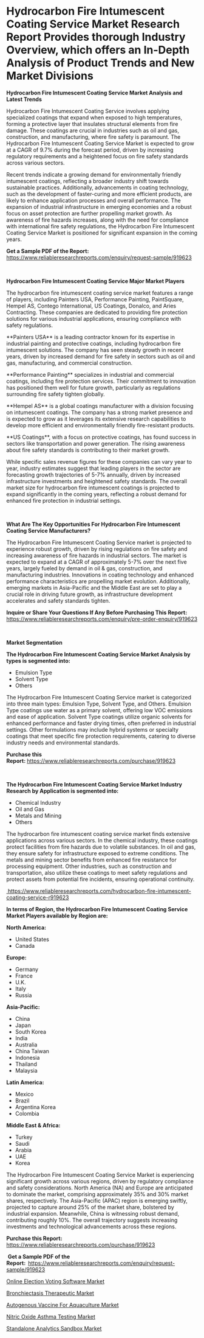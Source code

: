 <p><h1>Hydrocarbon Fire Intumescent Coating Service Market Research Report Provides thorough Industry Overview, which offers an In-Depth Analysis of Product Trends and New Market Divisions</h1></p><p><strong>Hydrocarbon Fire Intumescent Coating Service Market Analysis and Latest Trends</strong></p>
<p><p>Hydrocarbon Fire Intumescent Coating Service involves applying specialized coatings that expand when exposed to high temperatures, forming a protective layer that insulates structural elements from fire damage. These coatings are crucial in industries such as oil and gas, construction, and manufacturing, where fire safety is paramount. The Hydrocarbon Fire Intumescent Coating Service Market is expected to grow at a CAGR of 9.7% during the forecast period, driven by increasing regulatory requirements and a heightened focus on fire safety standards across various sectors.</p><p>Recent trends indicate a growing demand for environmentally friendly intumescent coatings, reflecting a broader industry shift towards sustainable practices. Additionally, advancements in coating technology, such as the development of faster-curing and more efficient products, are likely to enhance application processes and overall performance. The expansion of industrial infrastructure in emerging economies and a robust focus on asset protection are further propelling market growth. As awareness of fire hazards increases, along with the need for compliance with international fire safety regulations, the Hydrocarbon Fire Intumescent Coating Service Market is positioned for significant expansion in the coming years.</p></p>
<p><strong>Get a Sample PDF of the Report:&nbsp;</strong> <a href="https://www.reliableresearchreports.com/enquiry/request-sample/919623?utm_campaign=24&utm_medium=2&utm_source=Github&utm_content=ia&utm_term=07032025&utm_id=hydrocarbon-fire-intumescent-coating-service">https://www.reliableresearchreports.com/enquiry/request-sample/919623</a></p>
<p>&nbsp;</p>
<p><strong>Hydrocarbon Fire Intumescent Coating Service Major Market Players</strong></p>
<p><p>The hydrocarbon fire intumescent coating service market features a range of players, including Painters USA, Performance Painting, PaintSquare, Hempel AS, Contego International, US Coatings, Donalco, and Aries Contracting. These companies are dedicated to providing fire protection solutions for various industrial applications, ensuring compliance with safety regulations.</p><p>**Painters USA** is a leading contractor known for its expertise in industrial painting and protective coatings, including hydrocarbon fire intumescent solutions. The company has seen steady growth in recent years, driven by increased demand for fire safety in sectors such as oil and gas, manufacturing, and commercial construction.</p><p>**Performance Painting** specializes in industrial and commercial coatings, including fire protection services. Their commitment to innovation has positioned them well for future growth, particularly as regulations surrounding fire safety tighten globally. </p><p>**Hempel AS** is a global coatings manufacturer with a division focusing on intumescent coatings. The company has a strong market presence and is expected to grow as it leverages its extensive research capabilities to develop more efficient and environmentally friendly fire-resistant products. </p><p>**US Coatings**, with a focus on protective coatings, has found success in sectors like transportation and power generation. The rising awareness about fire safety standards is contributing to their market growth.</p><p>While specific sales revenue figures for these companies can vary year to year, industry estimates suggest that leading players in the sector are forecasting growth trajectories of 5-7% annually, driven by increased infrastructure investments and heightened safety standards. The overall market size for hydrocarbon fire intumescent coatings is projected to expand significantly in the coming years, reflecting a robust demand for enhanced fire protection in industrial settings.</p></p>
<p>&nbsp;</p>
<p><strong>What Are The Key Opportunities For Hydrocarbon Fire Intumescent Coating Service Manufacturers?</strong></p>
<p><p>The Hydrocarbon Fire Intumescent Coating Service market is projected to experience robust growth, driven by rising regulations on fire safety and increasing awareness of fire hazards in industrial sectors. The market is expected to expand at a CAGR of approximately 5-7% over the next five years, largely fueled by demand in oil & gas, construction, and manufacturing industries. Innovations in coating technology and enhanced performance characteristics are propelling market evolution. Additionally, emerging markets in Asia-Pacific and the Middle East are set to play a crucial role in driving future growth, as infrastructure development accelerates and safety standards tighten.</p></p>
<p><strong>Inquire or Share Your Questions If Any Before Purchasing This Report:</strong> <a href="https://www.reliableresearchreports.com/enquiry/pre-order-enquiry/919623?utm_campaign=24&utm_medium=2&utm_source=Github&utm_content=ia&utm_term=07032025&utm_id=hydrocarbon-fire-intumescent-coating-service">https://www.reliableresearchreports.com/enquiry/pre-order-enquiry/919623</a></p>
<p>&nbsp;</p>
<p><strong>Market Segmentation</strong></p>
<p><strong>The Hydrocarbon Fire Intumescent Coating Service Market Analysis by types is segmented into:</strong></p>
<p><ul><li>Emulsion Type</li><li>Solvent Type</li><li>Others</li></ul></p>
<p><p>The Hydrocarbon Fire Intumescent Coating Service market is categorized into three main types: Emulsion Type, Solvent Type, and Others. Emulsion Type coatings use water as a primary solvent, offering low VOC emissions and ease of application. Solvent Type coatings utilize organic solvents for enhanced performance and faster drying times, often preferred in industrial settings. Other formulations may include hybrid systems or specialty coatings that meet specific fire protection requirements, catering to diverse industry needs and environmental standards.</p></p>
<p><strong>Purchase this Report:&nbsp;</strong><a href="https://www.reliableresearchreports.com/purchase/919623?utm_campaign=24&utm_medium=2&utm_source=Github&utm_content=ia&utm_term=07032025&utm_id=hydrocarbon-fire-intumescent-coating-service">https://www.reliableresearchreports.com/purchase/919623</a></p>
<p>&nbsp;</p>
<p><strong>The Hydrocarbon Fire Intumescent Coating Service Market Industry Research by Application is segmented into:</strong></p>
<p><ul><li>Chemical Industry</li><li>Oil and Gas</li><li>Metals and Mining</li><li>Others</li></ul></p>
<p><p>The hydrocarbon fire intumescent coating service market finds extensive applications across various sectors. In the chemical industry, these coatings protect facilities from fire hazards due to volatile substances. In oil and gas, they ensure safety for infrastructure exposed to extreme conditions. The metals and mining sector benefits from enhanced fire resistance for processing equipment. Other industries, such as construction and transportation, also utilize these coatings to meet safety regulations and protect assets from potential fire incidents, ensuring operational continuity.</p></p>
<p><a href="https://www.reliableresearchreports.com/hydrocarbon-fire-intumescent-coating-service-r919623?utm_campaign=24&utm_medium=2&utm_source=Github&utm_content=ia&utm_term=07032025&utm_id=hydrocarbon-fire-intumescent-coating-service">&nbsp;https://www.reliableresearchreports.com/hydrocarbon-fire-intumescent-coating-service-r919623</a></p>
<p><strong>In terms of Region, the Hydrocarbon Fire Intumescent Coating Service Market Players available by Region are:</strong></p>
<p>
    <p> <strong> North America: </strong>
        <ul>
            <li>United States</li>
            <li>Canada</li>
        </ul>
        </p> 
    <p> <strong> Europe: </strong>
        <ul>
            <li>Germany</li>
            <li>France</li>
            <li>U.K.</li>
            <li>Italy</li>
            <li>Russia</li>
        </ul>
        </p> 
    <p> <strong> Asia-Pacific: </strong>
        <ul>
            <li>China</li>
            <li>Japan</li>
            <li>South Korea</li>
            <li>India</li>
            <li>Australia</li>
            <li>China Taiwan</li>
            <li>Indonesia</li>
            <li>Thailand</li>
            <li>Malaysia</li>
        </ul>
        </p> 
    <p> <strong> Latin America: </strong>
        <ul>
            <li>Mexico</li>
            <li>Brazil</li>
            <li>Argentina Korea</li>
            <li>Colombia</li>
        </ul>
        </p> 
    <p> <strong> Middle East & Africa: </strong>
        <ul>
            <li>Turkey</li>
            <li>Saudi</li>
            <li>Arabia</li>
            <li>UAE</li>
            <li>Korea</li>
        </ul>
    </p>
    </p>
<p><p>The Hydrocarbon Fire Intumescent Coating Service Market is experiencing significant growth across various regions, driven by regulatory compliance and safety considerations. North America (NA) and Europe are anticipated to dominate the market, comprising approximately 35% and 30% market shares, respectively. The Asia-Pacific (APAC) region is emerging swiftly, projected to capture around 25% of the market share, bolstered by industrial expansion. Meanwhile, China is witnessing robust demand, contributing roughly 10%. The overall trajectory suggests increasing investments and technological advancements across these regions.</p></p>
<p><strong>Purchase this Report: </strong><a href="https://www.reliableresearchreports.com/purchase/919623?utm_campaign=24&utm_medium=2&utm_source=Github&utm_content=ia&utm_term=07032025&utm_id=hydrocarbon-fire-intumescent-coating-service">https://www.reliableresearchreports.com/purchase/919623</a></p>
<p>&nbsp;<strong>Get a Sample PDF of the Report:&nbsp;&nbsp;</strong><a href="https://www.reliableresearchreports.com/enquiry/request-sample/919623?utm_campaign=24&utm_medium=2&utm_source=Github&utm_content=ia&utm_term=07032025&utm_id=hydrocarbon-fire-intumescent-coating-service">https://www.reliableresearchreports.com/enquiry/request-sample/919623</a></p>
<p><strong></strong></p>
<p><p><a href="https://github.com/porstgowinjq/Market-Research-Report-List-1/blob/main/online-election-voting-software-market.md?utm_campaign=24&utm_medium=2&utm_source=Github&utm_content=ia&utm_term=07032025&utm_id=hydrocarbon-fire-intumescent-coating-service">Online Election Voting Software Market</a></p><p><a href="https://github.com/neiridionna/Market-Research-Report-List-1/blob/main/bronchiectasis-therapeutic-market.md?utm_campaign=24&utm_medium=2&utm_source=Github&utm_content=ia&utm_term=07032025&utm_id=hydrocarbon-fire-intumescent-coating-service">Bronchiectasis Therapeutic Market</a></p><p><a href="https://github.com/oeungcolesh0/Market-Research-Report-List-1/blob/main/autogenous-vaccine-for-aquaculture-market.md?utm_campaign=24&utm_medium=2&utm_source=Github&utm_content=ia&utm_term=07032025&utm_id=hydrocarbon-fire-intumescent-coating-service">Autogenous Vaccine For Aquaculture Market</a></p><p><a href="https://github.com/ximensbisade/Market-Research-Report-List-1/blob/main/nitric-oxide-asthma-testing-market.md?utm_campaign=24&utm_medium=2&utm_source=Github&utm_content=ia&utm_term=07032025&utm_id=hydrocarbon-fire-intumescent-coating-service">Nitric Oxide Asthma Testing Market</a></p><p><a href="https://github.com/amagloeaad54/Market-Research-Report-List-1/blob/main/standalone-analytics-sandbox-market.md?utm_campaign=24&utm_medium=2&utm_source=Github&utm_content=ia&utm_term=07032025&utm_id=hydrocarbon-fire-intumescent-coating-service">Standalone Analytics Sandbox Market</a></p></p>